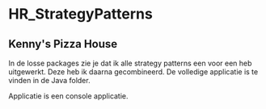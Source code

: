 # HR_StrategyPatterns

## Kenny's Pizza House
In de losse packages zie je dat ik alle strategy patterns een voor een heb uitgewerkt.
Deze heb ik daarna gecombineerd. De volledige applicatie is te vinden in de Java folder.

Applicatie is een console applicatie.
